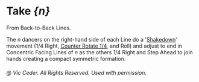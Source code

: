 
# Take *{n}*

From Back-to-Back Lines.

The *n* dancers on the right-hand side of each Line do a
'[Shakedown](../c1/shakedown.md)' movement
(1/4 Right, [Counter Rotate 1/4](../c1/counter_rotate.md), and Roll)
and adjust to end in Concentric Facing Lines of *n*
as the others 1/4 Right and Step Ahead to join hands
creating a compact symmetric formation.

###### @ Vic Ceder. All Rights Reserved.  Used with permission.
